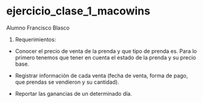 # ejercicio_clase_1_macowins

Alumno Francisco Blasco

1. Requerimientos:

* Conocer el precio de venta de la prenda y que tipo de prenda es. Para lo primero tenemos que tener en cuenta el estado de la prenda y su precio base.

* Registrar información de cada venta (fecha de venta, forma de pago, que prendas se vendieron y su cantidad).

* Reportar las ganancias de un determinado día.

